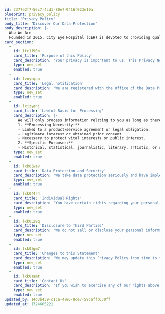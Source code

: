 ```yaml
---
id: 2377e2f7-56c7-4cd1-80e7-9416f023e10a
blueprint: privacy_policy
title: 'Privacy Policy'
body_title: 'Discover Our Data Protection'
body_description: |-
  Who We Are
  Founded in 2015, City Eye Hospital (CEH) is devoted to providing quality eye care to all patients. Our approach blends a walk-in Main Hospital with an Appointment Clinic and a branch in Nyeri. The Main Hospital is conveniently located on Ngong Road, the Appointment Clinic at Upper Hill Medical Centre, and the Nyeri Branch on Mbuni Road. CEH is the Data Controller for the information it collects and records, uses, and stores about its patients, carers, staff, and the public. CEH processes its data electronically and using paper-based systems.
card_section:
  -
    id: ltc1l90n
    card_title: 'Purpose of this Policy'
    card_description: 'Your privacy is important to us. This Privacy Notice (the "Policy") explains the personal data City Eye Hospital (CEH) collects, how CEH processes it, and for what purposes. This statement applies to all patients, customers, suppliers, and all visitors to any of CEH''s premises. Personal data in this context means information relating to an identified or identifiable natural person. CEH is committed to ensuring that your personal data is collected and used lawfully and transparently. We process your personal information under the Data Protection Act 2019 and the Data Protection (General) Regulations, 2021. We advise you to read the Notice in its entirety.'
    type: new_set
    enabled: true
  -
    id: lvoyeqan
    card_title: 'Legal notification'
    card_description: 'We are registered with the Office of the Data Protection Commissioner (ODPC). If you would like to look at our registration, please go to the Data Protection register on the ODPC website or use the link: [https://www.odpc.go.ke/registered-data-handlers/](https://www.odpc.go.ke/registered-data-handlers/){:target="_blank"}'
    type: new_set
    enabled: true
  -
    id: lxjzyenj
    card_title: 'Lawful Basis for Processing'
    card_description: |-
      We will only process information relating to you as long as there is a lawful basis as described in the DPA 2019 and it is necessary to do so. Where you consent to the processing for one or more specified purposes where the processing is necessary:
      1. **Processing Necessity:**
      - Linked to a product/service agreement or legal obligation.
      - Legitimate interest or obtained prior consent.
      - Necessary to protect vital interests or public interest.
      2. **Specific Purposes:**
      - Historical, statistical, journalistic, literary, artistic, or scientific research.
    type: new_set
    enabled: true
  -
    id: lxk03wav
    card_title: 'Data Protection and Security'
    card_description: 'We take data protection seriously and have implemented measures to safeguard your personal information. We use secure servers and encryption technologies to protect your data. Access to your information is limited to authorized personnel only.'
    type: new_set
    enabled: true
  -
    id: lxk044r4
    card_title: 'Individual Rights'
    card_description: 'You have certain rights regarding your personal data under the GDPR, including the right to access, rectify, information, object, rectification, data portability and delete your information. If you have any questions or requests regarding your data, please contact us at [dpo@cityeyehospital.or.ke](mailto:dpo@cityeyehospital.or.ke)'
    type: new_set
    enabled: true
  -
    id: lxk0529q
    card_title: 'Disclosure to Third Parties'
    card_description: 'We do not sell or disclose your personal information to third parties unless required by law or with your explicit consent.'
    type: new_set
    enabled: true
  -
    id: lxk05gm7
    card_title: 'Changes to this Statement'
    card_description: 'We may update this Privacy Policy from time to time. Please check this page for any changes or updates. To read more and gain a deeper understanding of our privacy policy, click on the "Read More" link. [Read More](https://www.cityeyehospital.or.ke/privacy){:target="_blank"}'
    type: new_set
    enabled: true
  -
    id: lxk0aamt
    card_title: 'Contact Us'
    card_description: 'If you wish to exercise any of our rights above, please contact us on [dpo@cityeyehospital.or.ke](mailto:dpo@cityeyehospital.or.ke) We will seek to deal with your request without undue delay and in any event in accordance with the Data Protection Act, 2019 and the Data Protection (General) Regulations, 2021.'
    type: new_set
    enabled: true
updated_by: 14d3b439-c1ca-4786-8ce7-59caffb630ff
updated_at: 1724665221
---
```

